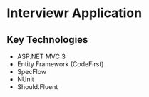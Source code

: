 Interviewr Application
======================

Key Technologies
----------------

 - ASP.NET MVC 3
 - Entity Framework (CodeFirst)
 - SpecFlow
 - NUnit
 - Should.Fluent